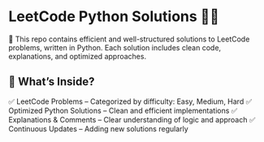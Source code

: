 # LeetCode Python Solutions 🐍💡
🚀 This repo contains efficient and well-structured solutions to LeetCode problems, written in Python. Each solution includes clean code, explanations, and optimized approaches.

## 📌 What’s Inside?
✅ LeetCode Problems – Categorized by difficulty: Easy, Medium, Hard
✅ Optimized Python Solutions – Clean and efficient implementations
✅ Explanations & Comments – Clear understanding of logic and approach
✅ Continuous Updates – Adding new solutions regularly
